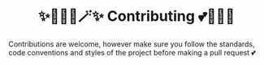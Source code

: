 <h1 align="center">✨🧚🏻‍♀️🪄✨ Contributing 💕🦄🌈🏰</h1>

Contributions are welcome, however make sure you follow the standards, code conventions and styles of the project before making a pull request 💕
